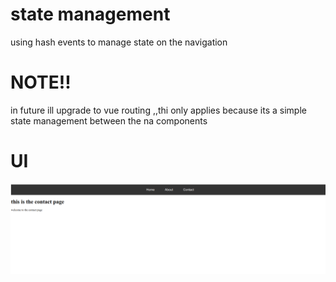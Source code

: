 # state management
using hash events to manage state on the navigation

# NOTE!!
in future ill upgrade to vue routing ,,thi only applies because its a simple state management between the na components

# UI
![langing page UI](./src/assets/images/UI.png)